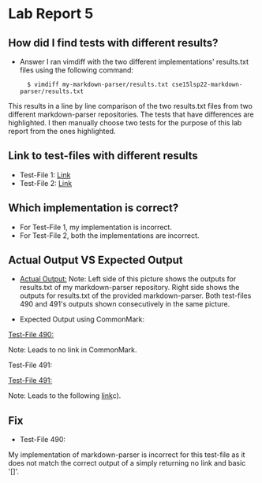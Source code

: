 # Lab Report 5

## How did I find tests with different results?

* Answer 
I ran vimdiff with the two different implementations' results.txt files using the following command:

        $ vimdiff my-markdown-parser/results.txt cse15lsp22-markdown-parser/results.txt
        
This results in a line by line comparison of the two results.txt files from two different markdown-parser repositories. The tests that have differences are highlighted. I then manually choose two tests for the purpose of this lab report from the ones highlighted.

## Link to test-files with different results
 
* Test-File 1: [Link](https://github.com/nidhidhamnani/markdown-parser/blob/main/test-files/490.md)
* Test-File 2: [Link](https://github.com/nidhidhamnani/markdown-parser/blob/main/test-files/491.md)

## Which implementation is correct?

* For Test-File 1, my implementation is incorrect. 
* For Test-File 2, both the implementations are incorrect.

## Actual Output VS Expected Output

* [Actual Output:](https://jemilparikh.github.io/Cse15L-LabReports/testFilesActualOutput.png)
Note: Left side of this picture shows the outputs for results.txt of my markdown-parser repository. Right side shows the outputs for results.txt of the provided markdown-parser. Both test-files 490 and 491's outputs shown consecutively in the same picture.

* Expected Output using CommonMark: 

[Test-File 490:](https://jemilparikh.github.io/Cse15L-LabReports/Screen%20Shot%202022-06-05%20at%2011.32.47%20PM.png)

Note: Leads to no link in CommonMark.

Test-File 491:

[Test-File 491:](https://jemilparikh.github.io/Cse15L-LabReports/https://github.com/jemilparikh/Cse15L-LabReports/blob/main/Screen%20Shot%202022-06-05%20at%2011.33.32%20PM.png)

Note: Leads to the following [link](https://spec.commonmark.org/dingus/b)c).

## Fix

* Test-File 490:

My implementation of markdown-parser is incorrect for this test-file as it does not match the correct output of a simply returning no link and basic '[]'.

 
 
 
        
        


